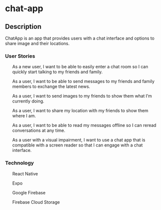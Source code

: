 # chat-app

<h2>Description</h2>
  <p>ChatApp is an app that provides users with a chat interface and options to share image and their locations. 
  
<h3>User Stories</h3>
<ul>As a new user, I want to be able to easily enter a chat room so I can quickly start talking to my
friends and family.</ul>
<ul>As a user, I want to be able to send messages to my friends and family members to exchange
the latest news.</ul>
<ul>As a user, I want to send images to my friends to show them what I’m currently doing.</ul>
<ul>As a user, I want to share my location with my friends to show them where I am.</ul>
<ul>As a user, I want to be able to read my messages offline so I can reread conversations at any
time.</ul>
<ul>As a user with a visual impairment, I want to use a chat app that is compatible with a screen
reader so that I can engage with a chat interface.</ul>

<h3>Technology</h3>
<ul>React Native</ul>
<ul>Expo</ul>
<ul>Google Firebase</ul>
<ul>Firebase Cloud Storage</ul>
